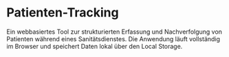 # Patienten-Tracking
Ein webbasiertes Tool zur strukturierten Erfassung und Nachverfolgung von Patienten während eines Sanitätsdienstes. Die Anwendung läuft vollständig im Browser und speichert Daten lokal über den Local Storage.
